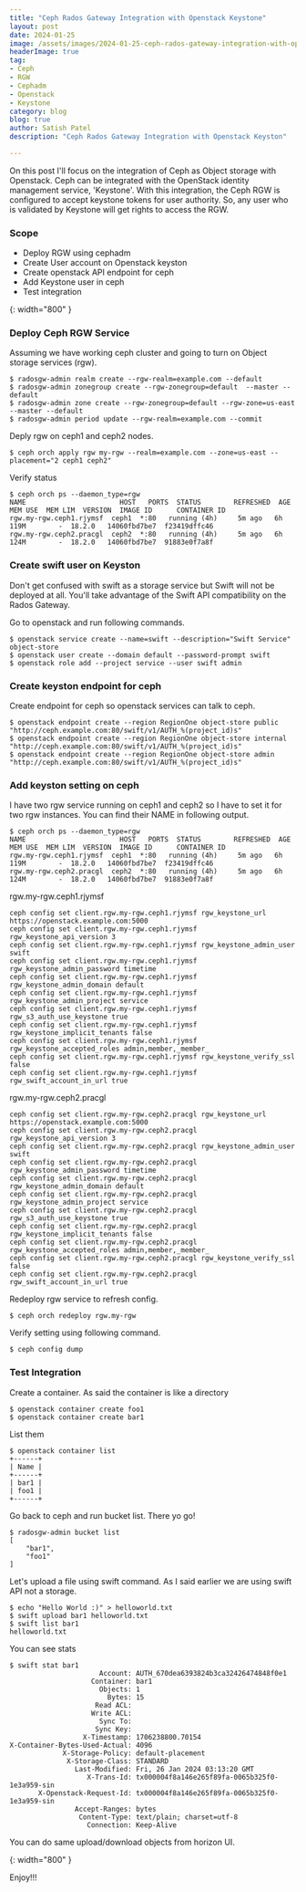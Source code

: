 ```yaml
---
title: "Ceph Rados Gateway Integration with Openstack Keystone"
layout: post
date: 2024-01-25
image: /assets/images/2024-01-25-ceph-rados-gateway-integration-with-openstack-keystone/ceph-keystone.png
headerImage: true
tag:
- Ceph
- RGW
- Cephadm
- Openstack
- Keystone
category: blog
blog: true
author: Satish Patel
description: "Ceph Rados Gateway Integration with Openstack Keyston"

---
```


On this post I'll focus on the integration of Ceph as Object storage with Openstack. Ceph can be integrated with the OpenStack identity management service, 'Keystone'. With this integration, the Ceph RGW is configured to accept keystone tokens for user authority. So, any user who is validated by Keystone will get rights to access the RGW.

### Scope 

* Deploy RGW using cephadm
* Create User account on Openstack keyston
* Create openstack API endpoint for ceph
* Add Keystone user in ceph 
* Test integration

![<img>](/assets/images/2024-01-25-ceph-rados-gateway-integration-with-openstack-keystone/ceph-openstack-rgw.png){: width="800" }

### Deploy Ceph RGW Service

Assuming we have working ceph cluster and going to turn on Object storage services (rgw). 

```
$ radosgw-admin realm create --rgw-realm=example.com --default
$ radosgw-admin zonegroup create --rgw-zonegroup=default  --master --default
$ radosgw-admin zone create --rgw-zonegroup=default --rgw-zone=us-east --master --default
$ radosgw-admin period update --rgw-realm=example.com --commit
```

Deply rgw on ceph1 and ceph2 nodes. 

```
$ ceph orch apply rgw my-rgw --realm=example.com --zone=us-east --placement="2 ceph1 ceph2"
```

Verify status

```
$ ceph orch ps --daemon_type=rgw
NAME                       HOST   PORTS  STATUS        REFRESHED  AGE  MEM USE  MEM LIM  VERSION  IMAGE ID      CONTAINER ID
rgw.my-rgw.ceph1.rjymsf  ceph1  *:80   running (4h)     5m ago   6h     119M        -  18.2.0   14060fbd7be7  f23419dffc46
rgw.my-rgw.ceph2.pracgl  ceph2  *:80   running (4h)     5m ago   6h     124M        -  18.2.0   14060fbd7be7  91883e0f7a8f
```

### Create swift user on Keyston

Don't get confused with swift as a storage service but Swift will not be deployed at all. You'll take advantage of the Swift API compatibility on the Rados Gateway. 

Go to openstack and run following commands. 

```
$ openstack service create --name=swift --description="Swift Service" object-store
$ openstack user create --domain default --password-prompt swift
$ openstack role add --project service --user swift admin
```

### Create keyston endpoint for ceph 

Create endpoint for ceph so openstack services can talk to ceph. 

```
$ openstack endpoint create --region RegionOne object-store public "http://ceph.example.com:80/swift/v1/AUTH_%(project_id)s"
$ openstack endpoint create --region RegionOne object-store internal "http://ceph.example.com:80/swift/v1/AUTH_%(project_id)s"
$ openstack endpoint create --region RegionOne object-store admin "http://ceph.example.com:80/swift/v1/AUTH_%(project_id)s"
```

### Add keyston setting on ceph

I have two rgw service running on ceph1 and ceph2 so I have to set it for two rgw instances. You can find their NAME in following output. 

```
$ ceph orch ps --daemon_type=rgw
NAME                       HOST   PORTS  STATUS        REFRESHED  AGE  MEM USE  MEM LIM  VERSION  IMAGE ID      CONTAINER ID
rgw.my-rgw.ceph1.rjymsf  ceph1  *:80   running (4h)     5m ago   6h     119M        -  18.2.0   14060fbd7be7  f23419dffc46
rgw.my-rgw.ceph2.pracgl  ceph2  *:80   running (4h)     5m ago   6h     124M        -  18.2.0   14060fbd7be7  91883e0f7a8f
```

rgw.my-rgw.ceph1.rjymsf

```
ceph config set client.rgw.my-rgw.ceph1.rjymsf rgw_keystone_url https://openstack.example.com:5000
ceph config set client.rgw.my-rgw.ceph1.rjymsf rgw_keystone_api_version 3
ceph config set client.rgw.my-rgw.ceph1.rjymsf rgw_keystone_admin_user swift
ceph config set client.rgw.my-rgw.ceph1.rjymsf rgw_keystone_admin_password timetime
ceph config set client.rgw.my-rgw.ceph1.rjymsf rgw_keystone_admin_domain default
ceph config set client.rgw.my-rgw.ceph1.rjymsf rgw_keystone_admin_project service
ceph config set client.rgw.my-rgw.ceph1.rjymsf rgw_s3_auth_use_keystone true
ceph config set client.rgw.my-rgw.ceph1.rjymsf rgw_keystone_implicit_tenants false
ceph config set client.rgw.my-rgw.ceph1.rjymsf rgw_keystone_accepted_roles admin,member,_member_
ceph config set client.rgw.my-rgw.ceph1.rjymsf rgw_keystone_verify_ssl false
ceph config set client.rgw.my-rgw.ceph1.rjymsf rgw_swift_account_in_url true
```

rgw.my-rgw.ceph2.pracgl

```
ceph config set client.rgw.my-rgw.ceph2.pracgl rgw_keystone_url https://openstack.example.com:5000
ceph config set client.rgw.my-rgw.ceph2.pracgl rgw_keystone_api_version 3
ceph config set client.rgw.my-rgw.ceph2.pracgl rgw_keystone_admin_user swift
ceph config set client.rgw.my-rgw.ceph2.pracgl rgw_keystone_admin_password timetime
ceph config set client.rgw.my-rgw.ceph2.pracgl rgw_keystone_admin_domain default
ceph config set client.rgw.my-rgw.ceph2.pracgl rgw_keystone_admin_project service
ceph config set client.rgw.my-rgw.ceph2.pracgl rgw_s3_auth_use_keystone true
ceph config set client.rgw.my-rgw.ceph2.pracgl rgw_keystone_implicit_tenants false
ceph config set client.rgw.my-rgw.ceph2.pracgl rgw_keystone_accepted_roles admin,member,_member_
ceph config set client.rgw.my-rgw.ceph2.pracgl rgw_keystone_verify_ssl false
ceph config set client.rgw.my-rgw.ceph2.pracgl rgw_swift_account_in_url true
```

Redeploy rgw service to refresh config. 

```
$ ceph orch redeploy rgw.my-rgw
```

Verify setting using following command. 

```
$ ceph config dump
```

### Test Integration 

Create a container. As said the container is like a directory 

```
$ openstack container create foo1
$ openstack container create bar1
```

List them

```
$ openstack container list
+------+
| Name |
+------+
| bar1 |
| foo1 |
+------+
```

Go back to ceph and run bucket list. There yo go! 

```
$ radosgw-admin bucket list
[
    "bar1",
    "foo1"
]
```

Let's upload a file using swift command. As I said earlier we are using swift API not a storage. 

```
$ echo "Hello World :)" > helloworld.txt
$ swift upload bar1 helloworld.txt
$ swift list bar1
helloworld.txt
```

You can see stats 

```
$ swift stat bar1
                      Account: AUTH_670dea6393824b3ca32426474848f0e1
                    Container: bar1
                      Objects: 1
                        Bytes: 15
                     Read ACL:
                    Write ACL:
                      Sync To:
                     Sync Key:
                  X-Timestamp: 1706238800.70154
X-Container-Bytes-Used-Actual: 4096
             X-Storage-Policy: default-placement
              X-Storage-Class: STANDARD
                Last-Modified: Fri, 26 Jan 2024 03:13:20 GMT
                   X-Trans-Id: tx000004f8a146e265f89fa-0065b325f0-1e3a959-sin
       X-Openstack-Request-Id: tx000004f8a146e265f89fa-0065b325f0-1e3a959-sin
                Accept-Ranges: bytes
                 Content-Type: text/plain; charset=utf-8
                   Connection: Keep-Alive
```

You can do same upload/download objects from horizon UI. 

![<img>](/assets/images/2024-01-25-ceph-rados-gateway-integration-with-openstack-keystone/horizon-rgw.png){: width="800" }


Enjoy!!! 

